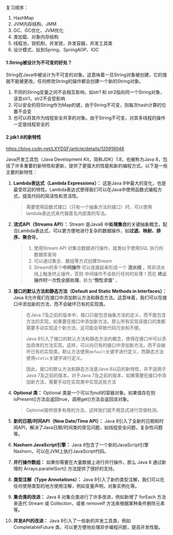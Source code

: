 复习顺序：

1. HashMap
2. JVM内存结构、JMM
3. GC、GC优化、JVM优化
4. 类加载、对象内存结构
5. 线程池，锁机制，并发锁，并发容器，并发工具类
6. 设计模式、扯到Spring、SpringAOP、IOC

#### 1.String被设计为不可变的好处？

String在Java中被设计为不可变的对象。这意味着一旦String对象被创建，它的值就不能被更改。任何修改String的操作都会创建一个新的String对象。

1. 不同的String变量之间不会相互影响，如str1 和 str2指向同一个String对象，该变str1，str2不会受影响
1. 可以安全的将String作为Map的键，由于String不可变，则每次hash计算的位置不会变
1. 也可以将其作为线程安全共享的对象。由于String不可变，对其多线程的操作一定是线程安全的

#### 2.jdk1.8的新特性

https://blog.csdn.net/LXYDSF/article/details/125919046

Java开发工具包（Java Development Kit，简称JDK）1.8，也被称为Java 8，包括了许多重要的新特性和更新，提供了更强大的性能和新的编程方式。以下是一些主要的新特性：

1. **Lambda表达式（Lambda Expressions）：** 这是Java 8中最大的变化，也是最受欢迎的特性。Lambda表达式使得我们可以在Java中使用函数式编程方式，提高代码的简洁性和灵活性。

   > 需要使用函数式接口（只有一个抽象方法的接口）时，可以使用lambda表达式来代替匿名内部类的写法。

2. **流式API（Streams API）：** Stream 是Java8 中**处理集合**的关键抽象概念，配合Lambda表达式，可以更方便地进行复杂的数据操作，如**过滤、映射、排序、聚合**等。

   > 1. 使用Stream API 对集合数据进行操作，就类似于使用SQL 执行的数据库查询
   > 2. 可以通过集合、数组等方式创建Stream
   > 3. Stream的多个**中间操作** 可以连接起来形成一个 **流水线** ，除非流水线上触发终止操作，否则 中间操作不会执行任何的处理！而在 **终止操作时一次性全部处理**，称为“**惰性求值**” 。

3. **接口的默认方法和静态方法（Default and Static Methods in Interfaces）：** Java 8允许我们在接口中添加默认方法和静态方法。这意味着，我们可以在接口中添加新的方法，而不会破坏已有的实现类。

   > 在Java 7及之前的版本中，接口只能包含抽象方法的定义，而不能包含方法的实现。如果要在接口中添加新方法，那么所有实现该接口的类都需要手动实现这个新方法，这可能会导致代码冗余和不便。
   >
   > Java 8引入了接口的默认方法和静态方法的概念，使得在接口中可以添加具体的方法实现。这样，可以向已有的接口中添加新方法，而不会破坏已有的实现类。默认方法使用`default`关键字进行定义，而静态方法使用`static`关键字进行定义。
   >
   > 因此，接口的默认方法和静态方法是Java 8以后的新特性，并不适用于Java 7及之前的版本。对于Java 7及之前的版本，如果需要在接口中添加新方法，需要手动在实现类中实现这些方法

4. **Optional 类：** Optional 类是一个可以为null的容器对象。如果值存在则isPresent()方法会返回true，调用get()方法会返回该对象。

   > Optional提供很多有用的方法，这样我们就不用显式进行空值检测。

5. **新的日期/时间API（New Date/Time API）：** Java 8引入了全新的日期和时间API，解决了Java日期/时间类的常见问题，如线程安全问题，复杂性问题等。

6. **Nashorn JavaScript引擎：** Java 8包含了一个新的JavaScript引擎Nashorn，可以在JVM上执行JavaScript代码。

7. **并行操作数组：** 如果你需要在大量数据上进行并行操作，那么 Java 8 通过新增的 Arrays.parallelSort() 方法提供了很好的支持。

8. **类型注解（Type Annotations）：** Java 8引入了新的类型注解，我们可以在任何使用类型的地方使用注解，例如变量声明，对象实例化等。

9. **集合类的改进：** Java 8 对集合类进行了许多改进，例如新增了 forEach 方法来迭代 Stream 或 Collection，或者 removeIf 方法来根据某种条件删除元素等。

10. **并发API的改进：** Java 8引入了一些新的并发工具类，例如 CompletableFuture 类，可以更方便地处理异步编程问题，提高并发性能。

